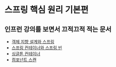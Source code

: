 # 스프링 핵심 원리 기본편

## 인프런 강의를 보면서 끄적끄적 적는 문서

- [객체 지향 설계와 스프링](https://github.com/pika96/TIL/blob/master/Spring/%EC%8A%A4%ED%94%84%EB%A7%81%20%EA%B8%B0%EB%B3%B8%ED%8E%B8%20-%20%EA%B9%80%EC%98%81%ED%95%9C%EB%8B%98/%EA%B0%9D%EC%B2%B4%20%EC%A7%80%ED%96%A5%20%EC%84%A4%EA%B3%84%EC%99%80%20%EC%8A%A4%ED%94%84%EB%A7%81.md)
- [스프링 컨테이너와 스프링 빈](https://github.com/pika96/TIL/blob/master/Spring/%EC%8A%A4%ED%94%84%EB%A7%81%20%EA%B8%B0%EB%B3%B8%ED%8E%B8%20-%20%EA%B9%80%EC%98%81%ED%95%9C%EB%8B%98/%EC%8A%A4%ED%94%84%EB%A7%81%20%EC%BB%A8%ED%85%8C%EC%9D%B4%EB%84%88%EC%99%80%20%EC%8A%A4%ED%94%84%EB%A7%81%20%EB%B9%88.md)
- [싱글톤 컨테이너](https://github.com/pika96/TIL/blob/master/Spring/%EC%8A%A4%ED%94%84%EB%A7%81%20%EA%B8%B0%EB%B3%B8%ED%8E%B8%20-%20%EA%B9%80%EC%98%81%ED%95%9C%EB%8B%98/%EC%8B%B1%EA%B8%80%ED%86%A4%20%EC%BB%A8%ED%85%8C%EC%9D%B4%EB%84%88.md)
- [컴포넌트 스캔](https://github.com/pika96/TIL/blob/master/Spring/%EC%8A%A4%ED%94%84%EB%A7%81%20%EA%B8%B0%EB%B3%B8%ED%8E%B8%20-%20%EA%B9%80%EC%98%81%ED%95%9C%EB%8B%98/%EC%BB%B4%ED%8F%AC%EB%84%8C%ED%8A%B8%20%EC%8A%A4%EC%BA%94.md)
